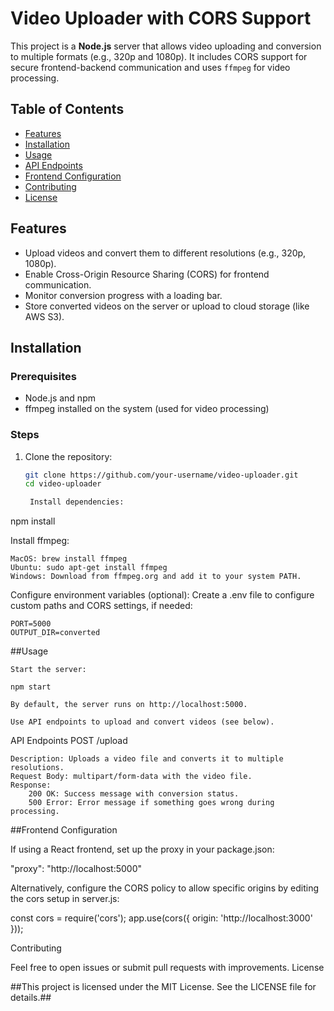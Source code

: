 # Video Uploader with CORS Support

This project is a **Node.js** server that allows video uploading and conversion to multiple formats (e.g., 320p and 1080p). It includes CORS support for secure frontend-backend communication and uses `ffmpeg` for video processing.

## Table of Contents
- [Features](#features)
- [Installation](#installation)
- [Usage](#usage)
- [API Endpoints](#api-endpoints)
- [Frontend Configuration](#frontend-configuration)
- [Contributing](#contributing)
- [License](#license)

## Features
- Upload videos and convert them to different resolutions (e.g., 320p, 1080p).
- Enable Cross-Origin Resource Sharing (CORS) for frontend communication.
- Monitor conversion progress with a loading bar.
- Store converted videos on the server or upload to cloud storage (like AWS S3).

## Installation
### Prerequisites
- Node.js and npm
- ffmpeg installed on the system (used for video processing)

### Steps
1. Clone the repository:
   ```bash
   git clone https://github.com/your-username/video-uploader.git
   cd video-uploader

    Install dependencies:

npm install

Install ffmpeg:

    MacOS: brew install ffmpeg
    Ubuntu: sudo apt-get install ffmpeg
    Windows: Download from ffmpeg.org and add it to your system PATH.

Configure environment variables (optional): Create a .env file to configure custom paths and CORS settings, if needed:

    PORT=5000
    OUTPUT_DIR=converted

##Usage

    Start the server:

    npm start

    By default, the server runs on http://localhost:5000.

    Use API endpoints to upload and convert videos (see below).

API Endpoints
POST /upload

    Description: Uploads a video file and converts it to multiple resolutions.
    Request Body: multipart/form-data with the video file.
    Response:
        200 OK: Success message with conversion status.
        500 Error: Error message if something goes wrong during processing.

##Frontend Configuration

If using a React frontend, set up the proxy in your package.json:

"proxy": "http://localhost:5000"

Alternatively, configure the CORS policy to allow specific origins by editing the cors setup in server.js:

const cors = require('cors');
app.use(cors({ origin: 'http://localhost:3000' }));

Contributing

Feel free to open issues or submit pull requests with improvements.
License

##This project is licensed under the MIT License. See the LICENSE file for details.##
